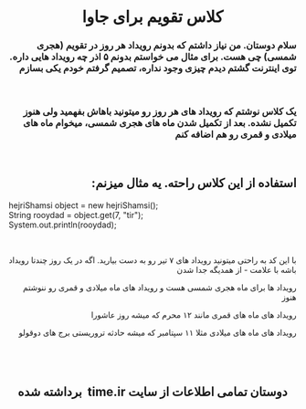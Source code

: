 <h1 style="text-align: center;">کلاس تقویم برای جاوا</h1>
<h3 style="text-align: right;">سلام دوستان. من نیاز داشتم که بدونم رویداد هر روز در تقویم (هجری شمسی) چی هست. برای مثال می خواستم بدونم ۵ اذر چه رویداد هایی داره. توی اینترنت گشتم دیدم چیزی وجود نداره، تصمیم گرفتم خودم یکی بسازم</h3>
<p>&nbsp;</p>
<h3 style="text-align: right;">یک کلاس نوشتم که رویداد های هر روز رو میتونید باهاش بفهمید ولی هنوز تکمیل نشده. بعد از تکمیل شدن ماه های هجری شمسی، میخوام ماه های میلادی و قمری رو هم اضافه کنم</h3>
<div dir="rtl">&nbsp;</div>
<h2 dir="rtl">استفاده از این کلاس راحته. یه مثال میزنم:</h2>
<p>hejriShamsi object = new hejriShamsi();<br /> String rooydad = object.get(7, "tir");<br /> System.out.println(rooydad);</p>
<p>&nbsp;</p>
<p style="text-align: right;">با این کد به راحتی میتونید رویداد های ۷ تیر رو به دست بیارید. اگه در یک روز چندتا رویداد باشه با علامت - از همدیگه جدا شدن</p>
<p style="text-align: right;">رویداد ها برای ماه هجری شمسی هست و رویداد های ماه میلادی و قمری رو ننوشتم هنوز</p>
<p style="text-align: right;">رویداد های ماه های قمری مانند ۱۲ محرم که میشه روز عاشورا</p>
<p style="text-align: right;">رویداد های ماه های میلادی مثلا ۱۱ سپتامبر که میشه حادثه تروریستی برج های دوقولو</p>
<h2 style="text-align: center;">&nbsp;</h2>
<h2 style="text-align: center;">برداشته شده&nbsp; time.ir دوستان تمامی اطلاعات از سایت<br /><br /></h2>
